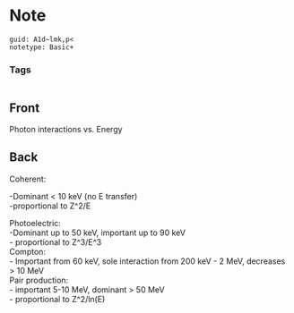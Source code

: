 # Note
```
guid: A1d~lmk,p<
notetype: Basic+
```

### Tags
```
```

## Front
Photon interactions vs. Energy

## Back
Coherent: <div>-Dominant < 10 keV (no E transfer)</div><div>-proportional to Z^2/E</div><div><div>
</div><div>Photoelectric:</div></div><div>-Dominant up to 50 keV, important up to 90 keV</div><div>- proportional to Z^3/E^3</div><div>
</div><div>Compton:</div><div>- Important from 60 keV, sole interaction from 200 keV - 2 MeV, decreases > 10 MeV</div><div>
</div><div>Pair production:</div><div>- important 5-10 MeV, dominant > 50 MeV</div><div>- proportional to Z^2/ln(E)</div>
